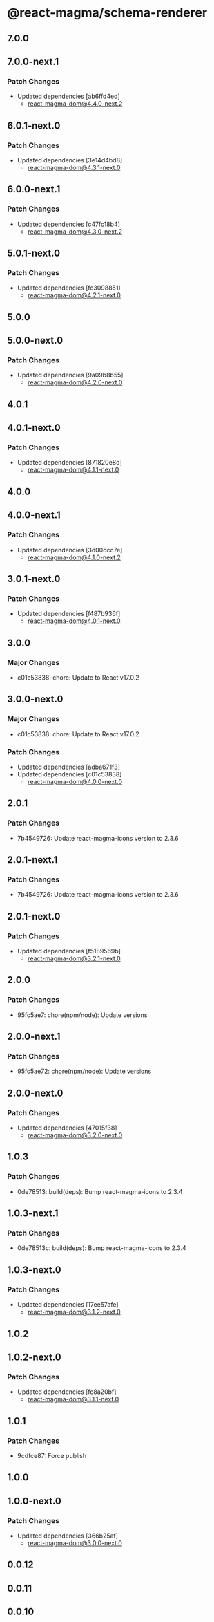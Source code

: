 # @react-magma/schema-renderer

## 7.0.0

## 7.0.0-next.1

### Patch Changes

- Updated dependencies [ab6ffd4ed]
  - react-magma-dom@4.4.0-next.2

## 6.0.1-next.0

### Patch Changes

- Updated dependencies [3e14d4bd8]
  - react-magma-dom@4.3.1-next.0

## 6.0.0-next.1

### Patch Changes

- Updated dependencies [c47fc18b4]
  - react-magma-dom@4.3.0-next.2

## 5.0.1-next.0

### Patch Changes

- Updated dependencies [fc3098851]
  - react-magma-dom@4.2.1-next.0

## 5.0.0

## 5.0.0-next.0

### Patch Changes

- Updated dependencies [9a09b8b55]
  - react-magma-dom@4.2.0-next.0

## 4.0.1

## 4.0.1-next.0

### Patch Changes

- Updated dependencies [871820e8d]
  - react-magma-dom@4.1.1-next.0

## 4.0.0

## 4.0.0-next.1

### Patch Changes

- Updated dependencies [3d00dcc7e]
  - react-magma-dom@4.1.0-next.2

## 3.0.1-next.0

### Patch Changes

- Updated dependencies [f487b936f]
  - react-magma-dom@4.0.1-next.0

## 3.0.0

### Major Changes

- c01c53838: chore: Update to React v17.0.2

## 3.0.0-next.0

### Major Changes

- c01c53838: chore: Update to React v17.0.2

### Patch Changes

- Updated dependencies [adba671f3]
- Updated dependencies [c01c53838]
  - react-magma-dom@4.0.0-next.0

## 2.0.1

### Patch Changes

- 7b4549726: Update react-magma-icons version to 2.3.6

## 2.0.1-next.1

### Patch Changes

- 7b4549726: Update react-magma-icons version to 2.3.6

## 2.0.1-next.0

### Patch Changes

- Updated dependencies [f5189569b]
  - react-magma-dom@3.2.1-next.0

## 2.0.0

### Patch Changes

- 95fc5ae7: chore(npm/node): Update versions

## 2.0.0-next.1

### Patch Changes

- 95fc5ae72: chore(npm/node): Update versions

## 2.0.0-next.0

### Patch Changes

- Updated dependencies [47015f38]
  - react-magma-dom@3.2.0-next.0

## 1.0.3

### Patch Changes

- 0de78513: build(deps): Bump react-magma-icons to 2.3.4

## 1.0.3-next.1

### Patch Changes

- 0de78513c: build(deps): Bump react-magma-icons to 2.3.4

## 1.0.3-next.0

### Patch Changes

- Updated dependencies [17ee57afe]
  - react-magma-dom@3.1.2-next.0

## 1.0.2

## 1.0.2-next.0

### Patch Changes

- Updated dependencies [fc8a20bf]
  - react-magma-dom@3.1.1-next.0

## 1.0.1

### Patch Changes

- 9cdfce87: Force publish

## 1.0.0

## 1.0.0-next.0

### Patch Changes

- Updated dependencies [366b25af]
  - react-magma-dom@3.0.0-next.0

## 0.0.12

## 0.0.11

## 0.0.10
